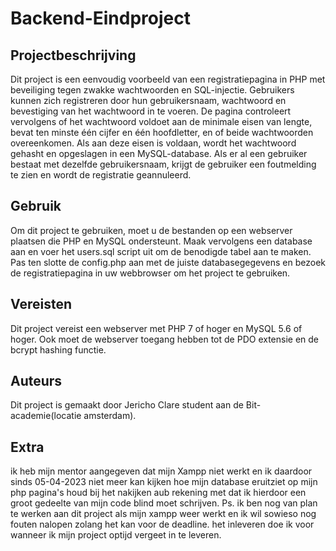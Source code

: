 # Backend-Eindproject
## Projectbeschrijving
Dit project is een eenvoudig voorbeeld van een registratiepagina in PHP met beveiliging tegen zwakke wachtwoorden en SQL-injectie. Gebruikers kunnen zich registreren door hun gebruikersnaam, wachtwoord en bevestiging van het wachtwoord in te voeren. De pagina controleert vervolgens of het wachtwoord voldoet aan de minimale eisen van lengte, bevat ten minste één cijfer en één hoofdletter, en of beide wachtwoorden overeenkomen. Als aan deze eisen is voldaan, wordt het wachtwoord gehasht en opgeslagen in een MySQL-database. Als er al een gebruiker bestaat met dezelfde gebruikersnaam, krijgt de gebruiker een foutmelding te zien en wordt de registratie geannuleerd.

## Gebruik
Om dit project te gebruiken, moet u de bestanden op een webserver plaatsen die PHP en MySQL ondersteunt. Maak vervolgens een database aan en voer het users.sql script uit om de benodigde tabel aan te maken. Pas ten slotte de config.php aan met de juiste databasegegevens en bezoek de registratiepagina in uw webbrowser om het project te gebruiken.

## Vereisten
Dit project vereist een webserver met PHP 7 of hoger en MySQL 5.6 of hoger. Ook moet de webserver toegang hebben tot de PDO extensie en de bcrypt hashing functie.

## Auteurs
Dit project is gemaakt door Jericho Clare student aan de Bit-academie(locatie amsterdam).

## Extra
ik heb mijn mentor aangegeven dat mijn Xampp niet werkt en ik daardoor sinds 05-04-2023 niet meer kan kijken hoe mijn database eruitziet op mijn php pagina's houd bij het nakijken aub rekening met dat ik hierdoor een groot gedeelte van mijn code blind moet schrijven. Ps. ik ben nog van plan te werken aan dit project als mijn xampp weer werkt en ik wil sowieso nog fouten nalopen zolang het kan voor de deadline. het inleveren doe ik voor wanneer ik mijn project optijd vergeet in te leveren.